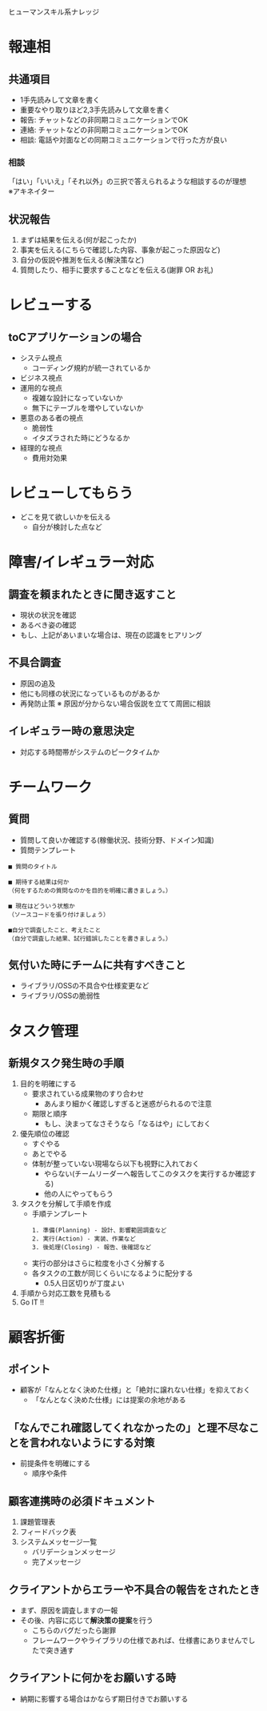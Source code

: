 ヒューマンスキル系ナレッジ
# 報連相
## 共通項目
- 1手先読みして文章を書く
- 重要なやり取りほど2,3手先読みして文章を書く
- 報告: チャットなどの非同期コミュニケーションでOK
- 連絡: チャットなどの非同期コミュニケーションでOK
- 相談: 電話や対面などの同期コミュニケーションで行った方が良い
### 相談
「はい」「いいえ」「それ以外」の三択で答えられるような相談するのが理想  
※アキネイター
## 状況報告
1. まずは結果を伝える(何が起こったか)
2. 事実を伝える(こちらで確認した内容、事象が起こった原因など)
3. 自分の仮説や推測を伝える(解決策など)
4. 質問したり、相手に要求することなどを伝える(謝罪 OR お礼)
# レビューする
## toCアプリケーションの場合
- システム視点
	- コーディング規約が統一されているか
- ビジネス視点
- 運用的な視点
	- 複雑な設計になっていないか
	- 無下にテーブルを増やしていないか
- 悪意のある者の視点
	- 脆弱性
	- イタズラされた時にどうなるか
- 経理的な視点
	- 費用対効果
# レビューしてもらう
- どこを見て欲しいかを伝える
	- 自分が検討した点など
# 障害/イレギュラー対応
## 調査を頼まれたときに聞き返すこと
- 現状の状況を確認
- あるべき姿の確認
- もし、上記があいまいな場合は、現在の認識をヒアリング
## 不具合調査
- 原因の追及
- 他にも同様の状況になっているものがあるか
- 再発防止策
※ 原因が分からない場合仮説を立てて周囲に相談
## イレギュラー時の意思決定
- 対応する時間帯がシステムのピークタイムか
# チームワーク
## 質問
- 質問して良いか確認する(稼働状況、技術分野、ドメイン知識)
- 質問テンプレート
```
■ 質問のタイトル

■ 期待する結果は何か
（何をするための質問なのかを目的を明確に書きましょう。）

■ 現在はどういう状態か
（ソースコードを張り付けましょう）

■自分で調査したこと、考えたこと
（自分で調査した結果、試行錯誤したことを書きましょう。）
```
## 気付いた時にチームに共有すべきこと
- ライブラリ/OSSの不具合や仕様変更など
- ライブラリ/OSSの脆弱性
# タスク管理
## 新規タスク発生時の手順
1. 目的を明確にする
	- 要求されている成果物のすり合わせ
		- あんまり細かく確認しすぎると迷惑がられるので注意
	- 期限と順序
		- もし、決まってなさそうなら「なるはや」にしておく
1. 優先順位の確認
	- すぐやる
	- あとでやる
	- 体制が整っていない現場なら以下も視野に入れておく
		- やらない(チームリーダーへ報告してこのタスクを実行するか確認する)
		- 他の人にやってもらう
3. タスクを分解して手順を作成
	- 手順テンプレート
		```	
		1. 準備(Planning) - 設計、影響範囲調査など
		2. 実行(Action) - 実装、作業など
		3. 後処理(Closing) - 報告、後確認など
		```
	- 実行の部分はさらに粒度を小さく分解する
	- 各タスクの工数が同じくらいになるように配分する
		- 0.5人日区切りが丁度よい
5. 手順から対応工数を見積もる
6. Go IT !!
# 顧客折衝
## ポイント
- 顧客が「なんとなく決めた仕様」と「絶対に譲れない仕様」を抑えておく
	- 「なんとなく決めた仕様」には提案の余地がある
## 「なんでこれ確認してくれなかったの」と理不尽なことを言われないようにする対策
-  前提条件を明確にする
	- 順序や条件
## 顧客連携時の必須ドキュメント
1. 課題管理表
2. フィードバック表
3. システムメッセージ一覧
	- バリデーションメッセージ
	- 完了メッセージ
## クライアントからエラーや不具合の報告をされたとき
- まず、原因を調査しますの一報
- その後、内容に応じて**解決策の提案**を行う
	- こちらのバグだったら謝罪
	- フレームワークやライブラリの仕様であれば、仕様書にありませんでしたで突き通す
## クライアントに何かをお願いする時
- 納期に影響する場合はかならず期日付きでお願いする
